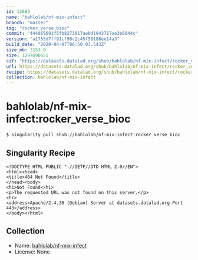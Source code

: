 ```yaml
---
id: 12685
name: "bahlolab/nf-mix-infect"
branch: "master"
tag: "rocker_verse_bioc"
commit: "444d65691f5fb8273017aebd1943717ae3e6044c"
version: "a1755d7ff91cf98c2c45f58188ee14a3"
build_date: "2020-04-07T06:50:03.543Z"
size_mb: 3153.0
size: 1297690655
sif: "https://datasets.datalad.org/shub/bahlolab/nf-mix-infect/rocker_verse_bioc/2020-04-07-444d6569-a1755d7f/a1755d7ff91cf98c2c45f58188ee14a3.sif"
url: https://datasets.datalad.org/shub/bahlolab/nf-mix-infect/rocker_verse_bioc/2020-04-07-444d6569-a1755d7f/
recipe: https://datasets.datalad.org/shub/bahlolab/nf-mix-infect/rocker_verse_bioc/2020-04-07-444d6569-a1755d7f/Singularity
collection: bahlolab/nf-mix-infect
---
```


# bahlolab/nf-mix-infect:rocker_verse_bioc

```bash
$ singularity pull shub://bahlolab/nf-mix-infect:rocker_verse_bioc
```

## Singularity Recipe

```singularity
<!DOCTYPE HTML PUBLIC "-//IETF//DTD HTML 2.0//EN">
<html><head>
<title>404 Not Found</title>
</head><body>
<h1>Not Found</h1>
<p>The requested URL was not found on this server.</p>
<hr>
<address>Apache/2.4.38 (Debian) Server at datasets.datalad.org Port 443</address>
</body></html>
```

## Collection

 - Name: [bahlolab/nf-mix-infect](https://github.com/bahlolab/nf-mix-infect)
 - License: None

